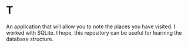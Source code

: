 # T
An application that will allow you to note the places you have visited. I worked with SQLite. I hope, this repository can be useful for learning the database structure.
